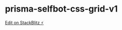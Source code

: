 # prisma-selfbot-css-grid-v1

[Edit on StackBlitz ⚡️](https://stackblitz.com/edit/prisma-selfbot-css-grid-v1)